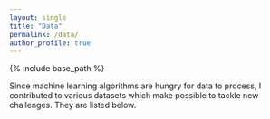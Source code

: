 ```yaml
---
layout: single
title: "Data"
permalink: /data/
author_profile: true
---
```


{% include base_path %}

Since machine learning algorithms are hungry for data to process, I contributed to various datasets which make possible to tackle new challenges. They are listed below.
